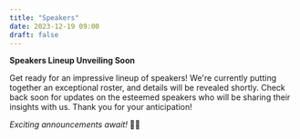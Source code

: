 ```yaml
---
title: "Speakers"
date: 2023-12-19 09:00
draft: false
---
```


**Speakers Lineup Unveiling Soon**

Get ready for an impressive lineup of speakers! 
We're currently putting together an exceptional roster, and details will be revealed shortly. 
Check back soon for updates on the esteemed speakers who will be sharing their insights with us. Thank you for your anticipation!

*Exciting announcements await!* 🎤🌟

<!---
# Keynote speakers

### Person 1 (X University, XXX) 

<a href="talk1.pdf">**Here comes the title of Talk 1**</a>

In this talk I will ...

[1] ...

***

### Person 2 (X University, XXX) 

<a href="talk1.pdf">**Here comes the title of Talk 2**</a>

In this talk I will ...

[1] ...

***

-->

